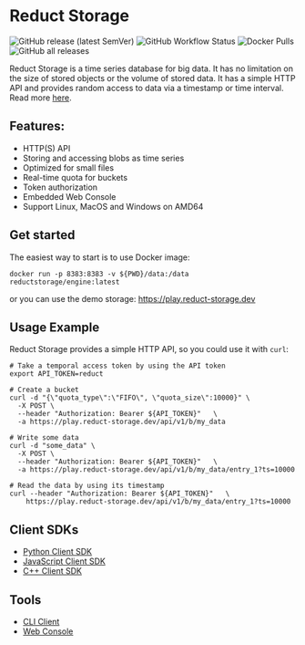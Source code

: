# Reduct Storage

![GitHub release (latest SemVer)](https://img.shields.io/github/v/release/reduct-storage/reduct-storage)
![GitHub Workflow Status](https://img.shields.io/github/workflow/status/reduct-storage/reduct-storage/ci)
![Docker Pulls](https://img.shields.io/docker/pulls/reductstorage/engine)
![GitHub all releases](https://img.shields.io/github/downloads/reduct-storage/reduct-storage/total)

Reduct Storage is a time series database for big data. It has no limitation on the size of stored objects or the volume
of stored data. It has a simple HTTP API and provides random access to data via a timestamp or time interval. Read
more [here](https://docs.reduct-storage.dev/).

## Features:

* HTTP(S) API
* Storing and accessing blobs as time series
* Optimized for small files
* Real-time quota for buckets
* Token authorization
* Embedded Web Console
* Support Linux, MacOS and Windows on AMD64

## Get started

The easiest way to start is to use Docker image:

```shell
docker run -p 8383:8383 -v ${PWD}/data:/data reductstorage/engine:latest
```

or you can use the demo storage: https://play.reduct-storage.dev

## Usage Example

Reduct Storage provides a simple HTTP API, so you could use it with `curl`:

```shell
# Take a temporal access token by using the API token
export API_TOKEN=reduct

# Create a bucket
curl -d "{\"quota_type\":\"FIFO\", \"quota_size\":10000}" \
  -X POST \
  --header "Authorization: Bearer ${API_TOKEN}"   \
  -a https://play.reduct-storage.dev/api/v1/b/my_data

# Write some data
curl -d "some_data" \
  -X POST \
  --header "Authorization: Bearer ${API_TOKEN}"   \
  -a https://play.reduct-storage.dev/api/v1/b/my_data/entry_1?ts=10000

# Read the data by using its timestamp
curl --header "Authorization: Bearer ${API_TOKEN}"   \
    https://play.reduct-storage.dev/api/v1/b/my_data/entry_1?ts=10000
```

## Client SDKs

* [Python Client SDK](https://github.com/reduct-storage/reduct-py)
* [JavaScript Client SDK](https://github.com/reduct-storage/reduct-js)
* [C++ Client SDK](https://github.com/reduct-storage/reduct-cpp)

## Tools

* [CLI Client](https://github.com/reduct-storage/reduct-cli)
* [Web Console](https://github.com/reduct-storage/web-console)
